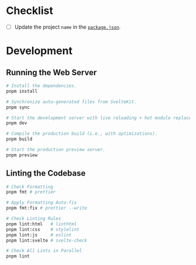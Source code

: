 # Checklist

-   [ ] Update the project `name` in the [`package.json`](./package.json).

# Development

## Running the Web Server

```bash
# Install the dependencies.
pnpm install

# Synchronize auto-generated files from SvelteKit.
pnpm sync

# Start the development server with live reloading + hot module replacement.
pnpm dev

# Compile the production build (i.e., with optimizations).
pnpm build

# Start the production preview server.
pnpm preview
```

## Linting the Codebase

```bash
# Check Formatting
pnpm fmt # prettier

# Apply Formatting Auto-fix
pnpm fmt:fix # prettier --write

# Check Linting Rules
pnpm lint:html   # linthtml
pnpm lint:css    # stylelint
pnpm lint:js     # eslint
pnpm lint:svelte # svelte-check

# Check All Lints in Parallel
pnpm lint
```

